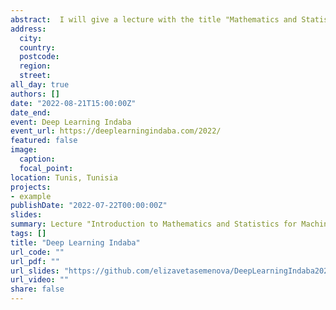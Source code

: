```yaml
---
abstract:  I will give a lecture with the title "Mathematics and Statistics for Machine Learning" at Deep Learning Indaba 2022 in Tunis. The Deep Learning Indaba is an annual meeting of the African machine learning community with the mission to Strengthen African Machine Learning.
address:
  city: 
  country: 
  postcode: 
  region: 
  street: 
all_day: true
authors: []
date: "2022-08-21T15:00:00Z"
date_end: 
event: Deep Learning Indaba
event_url: https://deeplearningindaba.com/2022/
featured: false
image:
  caption: 
  focal_point: 
location: Tunis, Tunisia
projects:
- example
publishDate: "2022-07-22T00:00:00Z"
slides: 
summary: Lecture "Introduction to Mathematics and Statistics for Machine Learning"
tags: []
title: "Deep Learning Indaba"
url_code: ""
url_pdf: ""
url_slides: "https://github.com/elizavetasemenova/DeepLearningIndaba2022/blob/main/Deep_Learning_Indaba.pdf"
url_video: ""
share: false
---
```

